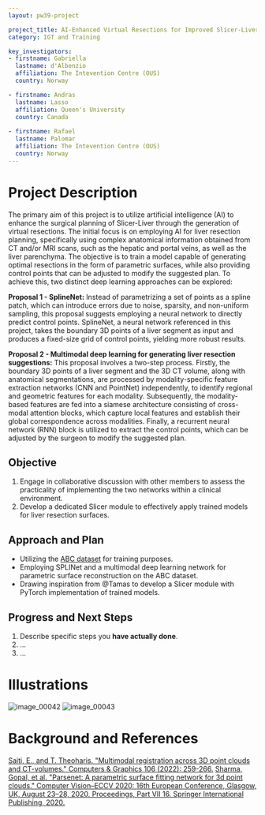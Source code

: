 ```yaml
---
layout: pw39-project

project_title: AI-Enhanced Virtual Resections for Improved Slicer-Liver Surgical Planning
category: IGT and Training

key_investigators:
- firstname: Gabriella
  lastname: d'Albenzio
  affiliation: The Intevention Centre (OUS)
  country: Norway

- firstname: Andras
  lastname: Lasso
  affiliation: Queen's University
  country: Canada
  
- firstname: Rafael
  lastname: Palomar
  affiliation: The Intevention Centre (OUS)
  country: Norway
---
```


# Project Description

The primary aim of this project is to utilize artificial intelligence (AI) to enhance the surgical planning of Slicer-Liver through the generation of virtual resections. The initial focus is on employing AI for liver resection planning, specifically using complex anatomical information obtained from CT and/or MRI scans, such as the hepatic and portal veins, as well as the liver parenchyma. The objective is to train a model capable of generating optimal resections in the form of parametric surfaces, while also providing control points that can be adjusted to modify the suggested plan. To achieve this, two distinct deep learning approaches can be explored:

**Proposal 1 - SplineNet:** Instead of parametrizing a set of points as a spline patch, which can introduce errors due to noise, sparsity, and non-uniform sampling, this proposal suggests employing a neural network to directly predict control points. SplineNet, a neural network referenced in this project, takes the boundary 3D points of a liver segment as input and produces a fixed-size grid of control points, yielding more robust results.

**Proposal 2 - Multimodal deep learning for generating liver resection suggestions:** This proposal involves a two-step process. Firstly, the boundary 3D points of a liver segment and the 3D CT volume, along with anatomical segmentations, are processed by modality-specific feature extraction networks (CNN and PointNet) independently, to identify regional and geometric features for each modality. Subsequently, the modality-based features are fed into a siamese architecture consisting of cross-modal attention blocks, which capture local features and establish their global correspondence across modalities. Finally, a recurrent neural network (RNN) block is utilized to extract the control points, which can be adjusted by the surgeon to modify the suggested plan.

## Objective

1. Engage in collaborative discussion with other members to assess the practicality of implementing the two networks within a clinical environment.
2. Develop a dedicated Slicer module to effectively apply trained models for liver resection surfaces.

## Approach and Plan

- Utilizing the [ABC dataset](https://deep-geometry.github.io/abc-dataset/) for training purposes.
- Employing SPLINet and a multimodal deep learning network for parametric surface reconstruction on the ABC dataset.
- Drawing inspiration from @Tamas to develop a Slicer module with PyTorch implementation of trained models.

## Progress and Next Steps

1. Describe specific steps you **have actually done**.
1. ...
1. ...

# Illustrations

![image_00042](https://github.com/NA-MIC/ProjectWeek/assets/75131750/9bbbb6d9-941b-4d50-ac70-922eb5136621)
![image_00043](https://github.com/NA-MIC/ProjectWeek/assets/75131750/7dba10f9-a151-4b2a-bec5-3ff94071fe73)

# Background and References
[Saiti, E., and T. Theoharis. "Multimodal registration across 3D point clouds and CT-volumes." Computers & Graphics 106 (2022): 259-266.](https://www.sciencedirect.com/science/article/pii/S0097849322001121)
[Sharma, Gopal, et al. "Parsenet: A parametric surface fitting network for 3d point clouds." Computer Vision–ECCV 2020: 16th European Conference, Glasgow, UK, August 23–28, 2020, Proceedings, Part VII 16. Springer International Publishing, 2020.](https://graphics.stanford.edu/courses/cs348n-22-winter/PapersReferenced/ParSeNet%20A%20Parametric%20Surface%20Fitting%202003.12181.pdf)

